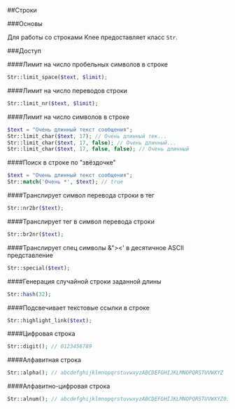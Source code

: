 

##Строки

###Основы

Для работы со строками Knee предоставляет класс `Str`.

###Доступ

####Лимит на число пробельных символов в строке

```php
Str::limit_space($text, $limit);
```

####Лимит на число переводов строки

```php
Str::limit_nr($text, $limit);
```

####Лимит на число символов в строке

```php
$text = "Очень длинный текст сообщения";
Str::limit_char($text, 17); // Очень длинный тек...
Str::limit_char($text, 17, false); // Очень длинный...
Str::limit_char($text, 17, false, false); // Очень длинный
```

####Поиск в строке по "звёздочке"

```php
$text = "Очень длинный текст сообщения";
Str::match('Очень *', $text); // true
```

####Транслирует символ перевода строки в тег 

```php
Str::nr2br($text);
```

####Транслирует тег  в символ перевода строки

```php
Str::br2nr($text);
```

####Транслирует спец символы &"><' в десятичное ASCII представление

```php
Str::special($text);
```

####Генерация случайной строки заданной длины

```php
Str::hash(32);
```

####Подсвечивает текстовые ссылки в строке

```php
Str::highlight_link($text);
```

####Цифровая строка

```php
Str::digit(); // 0123456789
```

####Алфавитная строка

```php
Str::alpha(); // abcdefghijklmnopqrstuvwxyzABCDEFGHIJKLMNOPQRSTUVWXYZ
```

####Алфавитно-цифровая строка

```php
Str::alnum(); // abcdefghijklmnopqrstuvwxyzABCDEFGHIJKLMNOPQRSTUVWXYZ0123456789
```
